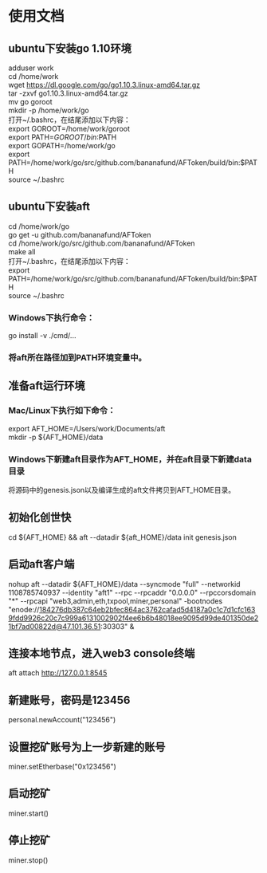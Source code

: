# 使用文档
## ubuntu下安装go 1.10环境
adduser work <br>
cd /home/work <br>
wget https://dl.google.com/go/go1.10.3.linux-amd64.tar.gz <br>
tar -zxvf go1.10.3.linux-amd64.tar.gz <br>
mv go goroot <br>
mkdir -p /home/work/go <br>
打开~/.bashrc，在结尾添加以下内容：<br>
export GOROOT=/home/work/goroot <br>
export PATH=$GOROOT/bin:$PATH <br>
export GOPATH=/home/work/go <br>
export PATH=/home/work/go/src/github.com/bananafund/AFToken/build/bin:$PATH <br>
source ~/.bashrc <br>

## ubuntu下安装aft
cd /home/work/go <br>
go get -u github.com/bananafund/AFToken <br>
cd /home/work/go/src/github.com/bananafund/AFToken <br>
make all <br>
打开~/.bashrc，在结尾添加以下内容：<br>
export PATH=/home/work/go/src/github.com/bananafund/AFToken/build/bin:$PATH <br>
source ~/.bashrc <br>

### Windows下执行命令：
go install -v ./cmd/...
### 将aft所在路径加到PATH环境变量中。
## 准备aft运行环境
### Mac/Linux下执行如下命令：
export AFT_HOME=/Users/work/Documents/aft <br>
mkdir -p ${AFT_HOME}/data <br>
### Windows下新建aft目录作为AFT_HOME，并在aft目录下新建data目录
将源码中的genesis.json以及编译生成的aft文件拷贝到AFT_HOME目录。
## 初始化创世快
cd ${AFT_HOME} && aft --datadir ${aft_HOME}/data init genesis.json
## 启动aft客户端
nohup aft --datadir ${AFT_HOME}/data --syncmode "full" --networkid 1108785740937 --identity "aft1" --rpc --rpcaddr "0.0.0.0" --rpccorsdomain "*" --rpcapi "web3,admin,eth,txpool,miner,personal" -bootnodes "enode://184276db387c64eb2bfec864ac3762cafad5d4187a0c1c7d1cfc1639fdd9926c20c7c999a6131002902f4ee6b6b48018ee9095d99de401350de21bf7ad00822d@47.101.36.51:30303" &
## 连接本地节点，进入web3 console终端
aft attach http://127.0.0.1:8545
## 新建账号，密码是123456
personal.newAccount("123456")
## 设置挖矿账号为上一步新建的账号
miner.setEtherbase("0x123456")
## 启动挖矿
miner.start()
## 停止挖矿
miner.stop()

